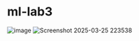 # ml-lab3
![image](https://github.com/user-attachments/assets/cd2b9e9f-200b-43c0-a897-73a058c3a348)
![Screenshot 2025-03-25 223538](https://github.com/user-attachments/assets/2b1fbfe2-f3e9-4ecc-87c5-1bad643670e7)
